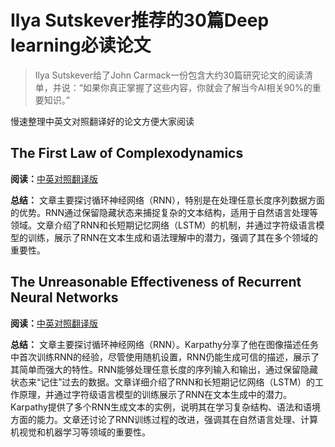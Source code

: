 # Ilya Sutskever推荐的30篇Deep learning必读论文
> Ilya Sutskever给了John Carmack一份包含大约30篇研究论文的阅读清单，并说：“如果你真正掌握了这些内容，你就会了解当今AI相关90%的重要知识。”

慢速整理中英文对照翻译好的论文方便大家阅读


## The First Law of Complexodynamics <br>
**阅读：**[中英对照翻译版](https://volctracer.com/w/dreqeBgN)<br>


**总结：** 文章主要探讨循环神经网络（RNN），特别是在处理任意长度序列数据方面的优势。RNN通过保留隐藏状态来捕捉复杂的文本结构，适用于自然语言处理等领域。文章介绍了RNN和长短期记忆网络（LSTM）的机制，并通过字符级语言模型的训练，展示了RNN在文本生成和语法理解中的潜力，强调了其在多个领域的重要性。<br>


## The Unreasonable Effectiveness of Recurrent Neural Networks<br>
**阅读：**[中英对照翻译版](https://volctracer.com/w/faBFNTP0)<br>


**总结：** 文章主要探讨循环神经网络（RNN）。Karpathy分享了他在图像描述任务中首次训练RNN的经验，尽管使用随机设置，RNN仍能生成可信的描述，展示了其简单而强大的特性。RNN能够处理任意长度的序列输入和输出，通过保留隐藏状态来“记住”过去的数据。文章详细介绍了RNN和长短期记忆网络（LSTM）的工作原理，并通过字符级语言模型的训练展示了RNN在文本生成中的潜力。Karpathy提供了多个RNN生成文本的实例，说明其在学习复杂结构、语法和语境方面的能力。文章还讨论了RNN训练过程的改进，强调其在自然语言处理、计算机视觉和机器学习等领域的重要性。<br>



